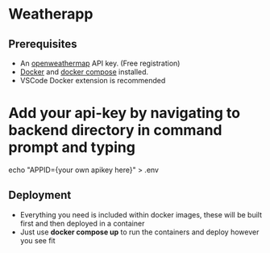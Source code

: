 # Weatherapp



## Prerequisites

* An [openweathermap](http://openweathermap.org/) API key. (Free registration)
* [Docker](https://www.docker.com/) and [docker compose](https://docs.docker.com/compose/) installed.
* VSCode Docker extension is recommended
# Add your api-key by navigating to backend directory in command prompt and typing
  echo "APPID={your own apikey here}" > .env

## Deployment
* Everything you need is included within docker images, these will be built first and then deployed in a container
* Just use **docker compose up** to run the containers and deploy however you see fit 
